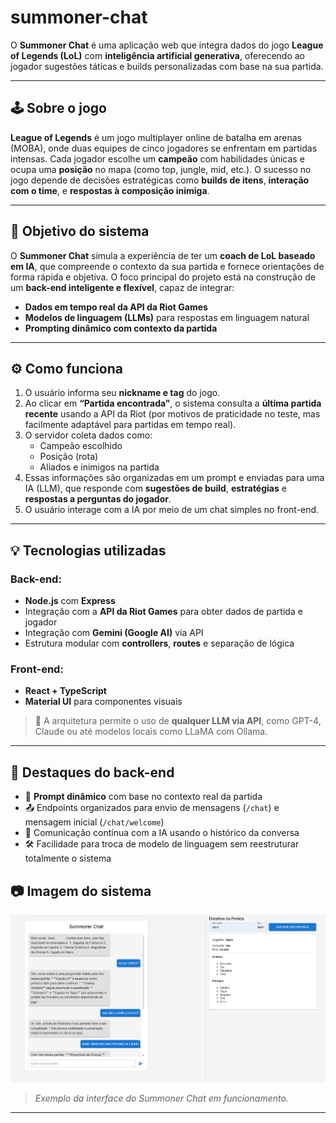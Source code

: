 # summoner-chat

O **Summoner Chat** é uma aplicação web que integra dados do jogo **League of Legends (LoL)** com **inteligência artificial generativa**, oferecendo ao jogador sugestões táticas e builds personalizadas com base na sua partida.

---

## 🕹️ Sobre o jogo

**League of Legends** é um jogo multiplayer online de batalha em arenas (MOBA), onde duas equipes de cinco jogadores se enfrentam em partidas intensas. Cada jogador escolhe um **campeão** com habilidades únicas e ocupa uma **posição** no mapa (como top, jungle, mid, etc.). O sucesso no jogo depende de decisões estratégicas como **builds de itens**, **interação com o time**, e **respostas à composição inimiga**.

---

## 🧠 Objetivo do sistema

O **Summoner Chat** simula a experiência de ter um **coach de LoL baseado em IA**, que compreende o contexto da sua partida e fornece orientações de forma rápida e objetiva. O foco principal do projeto está na construção de um **back-end inteligente e flexível**, capaz de integrar:

- **Dados em tempo real da API da Riot Games**
- **Modelos de linguagem (LLMs)** para respostas em linguagem natural
- **Prompting dinâmico com contexto da partida**

---

## ⚙️ Como funciona

1. O usuário informa seu **nickname e tag** do jogo.
2. Ao clicar em **“Partida encontrada”**, o sistema consulta a **última partida recente** usando a API da Riot (por motivos de praticidade no teste, mas facilmente adaptável para partidas em tempo real).
3. O servidor coleta dados como:
   - Campeão escolhido
   - Posição (rota)
   - Aliados e inimigos na partida
4. Essas informações são organizadas em um prompt e enviadas para uma IA (LLM), que responde com **sugestões de build**, **estratégias** e **respostas a perguntas do jogador**.
5. O usuário interage com a IA por meio de um chat simples no front-end.

---

## 💡 Tecnologias utilizadas

### Back-end:

- **Node.js** com **Express**
- Integração com a **API da Riot Games** para obter dados de partida e jogador
- Integração com **Gemini (Google AI)** via API
- Estrutura modular com **controllers**, **routes** e separação de lógica

### Front-end:

- **React + TypeScript**
- **Material UI** para componentes visuais

> 🔁 A arquitetura permite o uso de **qualquer LLM via API**, como GPT-4, Claude ou até modelos locais como LLaMA com Ollama.

---

## 📌 Destaques do back-end

- 🧠 **Prompt dinâmico** com base no contexto real da partida
- 📤 Endpoints organizados para envio de mensagens (`/chat`) e mensagem inicial (`/chat/welcome`)
- 💬 Comunicação contínua com a IA usando o histórico da conversa
- 🛠️ Facilidade para troca de modelo de linguagem sem reestruturar totalmente o sistema

## 📷 Imagem do sistema

![Screenshot do Summoner Chat](./chatbot-ui/src/assets/summoner.png)

> _Exemplo da interface do Summoner Chat em funcionamento._

---
